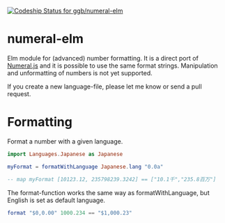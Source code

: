 [ ![Codeship Status for ggb/numeral-elm](https://codeship.com/projects/f4ffde60-8427-0134-d486-12c4a3847234/status?branch=master)](https://codeship.com/projects/183086)

# numeral-elm

Elm module for (advanced) number formatting. It is a direct port of [Numeral.js](http://numeraljs.com/) and it is possible to use the same format strings. Manipulation and unformatting of numbers is not yet supported.

If you create a new language-file, please let me know or send a pull request.

# Formatting

Format a number with a given language.

```elm
import Languages.Japanese as Japanese

myFormat = formatWithLanguage Japanese.lang "0.0a"

-- map myFormat [10123.12, 235798239.3242] == ["10.1千","235.8百万"]
```

The format-function works the same way as formatWithLanguage, but English is set as default language.

```elm
format "$0,0.00" 1000.234 == "$1,000.23"
```